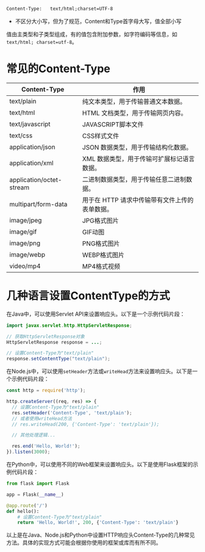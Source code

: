 ```html
Content-Type:	text/html;charset=UTF-8
```

- 不区分大小写，但为了规范，Content和Type首字母大写，值全部小写

值由主类型和子类型组成，有的值包含附加参数，如字符编码等信息，如 `text/html; charset=utf-8`。

# 常见的Content-Type

| Content-Type             | 作用                                           |
| ------------------------ | ---------------------------------------------- |
| text/plain               | 纯文本类型，用于传输普通文本数据。             |
| text/html                | HTML 文档类型，用于传输网页内容。              |
| text/javascript          | JAVASCRIPT脚本文件                             |
| text/css                 | CSS样式文件                                    |
| application/json         | JSON 数据类型，用于传输结构化数据。            |
| application/xml          | XML 数据类型，用于传输可扩展标记语言数据。     |
| application/octet-stream | 二进制数据类型，用于传输任意二进制数据。       |
| multipart/form-data      | 用于在 HTTP 请求中传输带有文件上传的表单数据。 |
| image/jpeg               | JPG格式图片                                    |
| image/gif                | GIF动图                                        |
| image/png                | PNG格式图片                                    |
| image/webp               | WEBP格式图片                                   |
| video/mp4                | MP4格式视频                                    |



# 几种语言设置ContentType的方式

在Java中，可以使用Servlet API来设置响应头。以下是一个示例代码片段：

```java
import javax.servlet.http.HttpServletResponse;

// 获取HttpServletResponse对象
HttpServletResponse response = ...;

// 设置Content-Type为"text/plain"
response.setContentType("text/plain");
```



在Node.js中，可以使用`setHeader`方法或`writeHead`方法来设置响应头。以下是一个示例代码片段：

```javascript
const http = require('http');

http.createServer((req, res) => {
  // 设置Content-Type为"text/plain"
  res.setHeader('Content-Type', 'text/plain');
  // 或者使用writeHead方法
  // res.writeHead(200, {'Content-Type': 'text/plain'});

  // 其他处理逻辑...

  res.end('Hello, World!');
}).listen(3000);
```



在Python中，可以使用不同的Web框架来设置响应头。以下是使用Flask框架的示例代码片段：

```python
from flask import Flask

app = Flask(__name__)

@app.route('/')
def hello():
    # 设置Content-Type为"text/plain"
    return 'Hello, World!', 200, {'Content-Type': 'text/plain'}
```

以上是在Java、Node.js和Python中设置HTTP响应头Content-Type的几种常见方法。具体的实现方式可能会根据你使用的框架或库而有所不同。